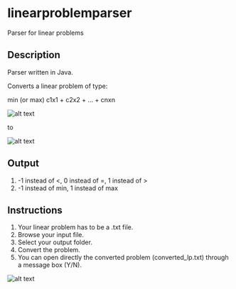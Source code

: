 # linearproblemparser
Parser for linear problems

## Description

Parser written in Java.

Converts a linear problem of type:

min (or max) c1x1 + c2x2 + ... + cnxn

![alt text](https://i.imgur.com/zWpim5R.png)

to

![alt text](https://i.imgur.com/zWpim5R.png)

## Output 

1) -1 instead of <, 0 instead of =, 1 instead of >
2) -1 instead of min, 1 instead of max

## Instructions

1. Your linear problem has to be a .txt file.
2. Browse your input file.
3. Select your output folder.
4. Convert the problem.
5. You can open directly the converted problem (converted_lp.txt) through a message box (Y/N).


![alt text](https://i.imgur.com/cmkxqrD.png)
